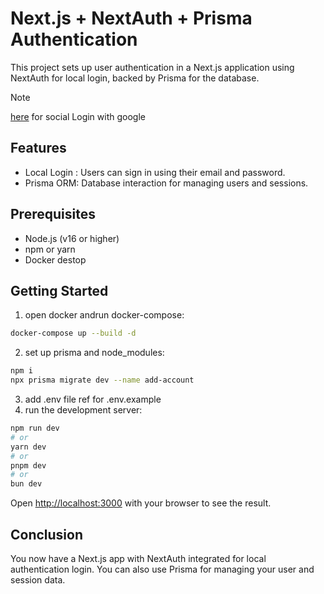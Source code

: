 # Next.js + NextAuth + Prisma Authentication

This project sets up user authentication in a Next.js application using NextAuth for local login, backed by Prisma for the database.

> [!NOTE]
> [here](https://github.com/pangdfg/DemoNextAuth-Prisma/tree/add-google) for social Login with google

## Features
 - Local Login : Users can sign in using their email and password.
 - Prisma ORM: Database interaction for managing users and sessions.

## Prerequisites

 - Node.js (v16 or higher)
 - npm or yarn
 - Docker destop


## Getting Started

1. open docker andrun docker-compose:
```bash
docker-compose up --build -d
```
2. set up prisma and node_modules:
 ```bash
npm i
npx prisma migrate dev --name add-account
```
3. add .env file ref for .env.example
4. run the development server:

```bash
npm run dev
# or
yarn dev
# or
pnpm dev
# or
bun dev
```

Open [http://localhost:3000](http://localhost:3000) with your browser to see the result.

## Conclusion

You now have a Next.js app with NextAuth integrated for local authentication login. You can also use Prisma for managing your user and session data.
